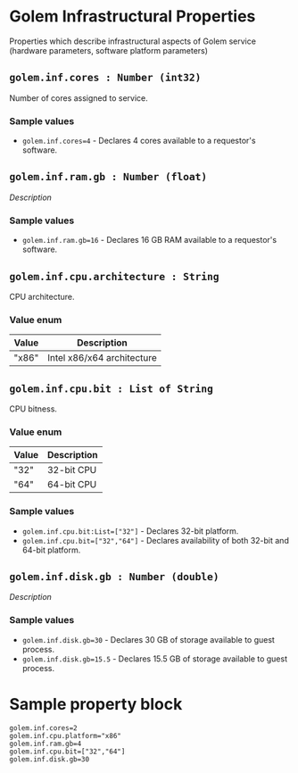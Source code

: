 # Golem Infrastructural Properties
Properties which describe infrastructural aspects of Golem service (hardware parameters, software platform parameters)

## `golem.inf.cores : Number (int32)`

Number of cores assigned to service.

### Sample values

* `golem.inf.cores=4` - Declares 4 cores available to a requestor's software.

## `golem.inf.ram.gb : Number (float)`
_Description_

### Sample values

* `golem.inf.ram.gb=16` - Declares 16 GB RAM available to a requestor's software.

## `golem.inf.cpu.architecture : String`
CPU architecture.

### Value enum
|Value| Description |
|---|---|
|"x86"|Intel x86/x64 architecture|

## `golem.inf.cpu.bit : List of String`

CPU bitness.

### Value enum
|Value| Description |
|---|---|
|"32"|32-bit CPU|
|"64"|64-bit CPU|

### Sample values

* `golem.inf.cpu.bit:List=["32"]` - Declares 32-bit platform.
* `golem.inf.cpu.bit=["32","64"]` - Declares availability of both 32-bit and 64-bit platform.


## `golem.inf.disk.gb : Number (double)`
_Description_

### Sample values

* `golem.inf.disk.gb=30` - Declares 30 GB of storage available to guest process.
* `golem.inf.disk.gb=15.5` - Declares 15.5 GB of storage available to guest process.


# Sample property block
```
golem.inf.cores=2
golem.inf.cpu.platform="x86"
golem.inf.ram.gb=4
golem.inf.cpu.bit=["32","64"]
golem.inf.disk.gb=30
```
